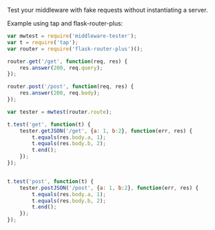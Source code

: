 Test your middleware with fake requests without instantiating a server.



Example using tap and flask-router-plus:


```js
var mwtest = require('middleware-tester');
var t = require('tap');
var router = require('flask-router-plus')();

router.get('/get', function(req, res) {
    res.answer(200, req.query);
});

router.post('/post', function(req, res) {
    res.answer(200, req.body);
});

var tester = mwtest(router.route);

t.test('get', function(t) {
    tester.getJSON('/get', {a: 1, b:2}, function(err, res) {
        t.equals(res.body.a, 1);
        t.equals(res.body.b, 2);
        t.end();
    });   
});


t.test('post', function(t) {
    tester.postJSON('/post', {a: 1, b:2}, function(err, res) {
        t.equals(res.body.a, 1);
        t.equals(res.body.b, 2);
        t.end();
    });   
});
```
